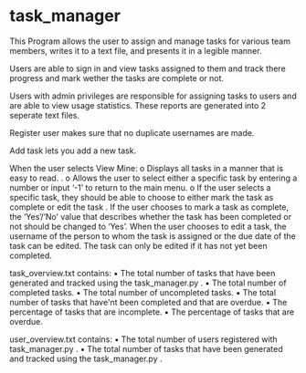 # task_manager

This Program allows the user to assign and manage tasks for various team members, writes it to a text file, and presents it in a legible manner.

Users are able to sign in and view tasks assigned to them and track there progress and mark wether the tasks are complete or not.

Users with admin privileges are responsible for assigning tasks to users and are able to view usage statistics. These reports
are generated into 2 seperate text files.

Register user makes sure that no duplicate usernames are made.

Add task lets you add a new task.

When the user selects View Mine:
o Displays all tasks in a manner that is easy to read. .
o Allows the user to select either a specific task by entering a number
or input ‘-1’ to return to the main menu.
o If the user selects a specific task, they should be able to choose to
either mark the task as complete or edit the task .
If the user chooses to mark a task as complete, the ‘Yes’/’No’ value that
describes whether the task has been completed or not should be
changed to ‘Yes’.
When the user chooses to edit a task, the
username of the person to whom the task is assigned or the due
date of the task can be edited. The task can only be edited if it has
not yet been completed.


task_overview.txt contains:
▪ The total number of tasks that have been generated and
tracked using the task_manager.py .
▪ The total number of completed tasks.
▪ The total number of uncompleted tasks.
▪ The total number of tasks that have'nt been completed and
that are overdue.
▪ The percentage of tasks that are incomplete.
▪ The percentage of tasks that are overdue.

user_overview.txt contains:
▪ The total number of users registered with task_manager.py .
▪ The total number of tasks that have been generated and
tracked using the task_manager.py .
